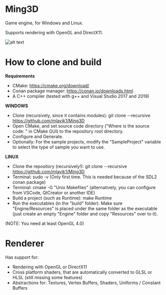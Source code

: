 # Ming3D
Game engine, for Windows and Linux.

Supports rendering with OpenGL and DirectX11.

![alt text](GitHubMedia/Ming3D.jpg)

# How to clone and build

__Requirements__
- CMake: https://cmake.org/download/
- Conan package manager: https://conan.io/downloads.html
- A C++ compiler (tested with g++ and Visual Studio 2017 and 2019)

__WINDOWS__
- Clone (recursively, since it contains modules): git clone --recursive https://github.com/mlavik1/Ming3D
- Open CMake, and set source code directory ("Where is the source code: " in CMake GUI) to the repository root directory.
- Configure and Generate.
- Optionally: For the sample projects, modify the "SampleProject" variable to select the type of sample you want to use.

__LINUX__
- Clone the repository (recursively!): git clone --recursive https://github.com/mlavik1/Ming3D
- Terminal: sudo -v  (Only first time. This is needed because of the SDL2 conan package)
- Terminal: cmake -G "Unix Makefiles" (alternatively, you can configure from VSCode, QtCreator or another IDE)
- Build a project (such as Runtime): make Runtime
- Run the executables (in the "build" folder). Make sure "Engine/Resources" is placed under the same folder as the executable (just create an empty "Engine" folder and copy "Resources" over to it).

(NOTE: You need at least OpenGL 4.0)

# Renderer

Has support for:
- Rendering with OpenGL or DirectX11
- Cross platform shaders, that are automatically converted to GLSL or HLSL (still missing some features)
- Abstractions for: Textures, Vertex Buffers, Shaders, Uniforms / Constant Buffers
